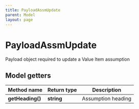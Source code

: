 ```yaml
---
title: PayloadAssmUpdate
parent: Model
layout: page
---
```


# PayloadAssmUpdate

Payload object required to update a Value Item assumption

## Model getters

Method name | Return type | Description
------------ | ------------- | -------------
**getHeading()** | **string** | Assumption heading

